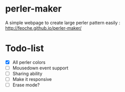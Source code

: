 # perler-maker
A simple webpage to create large perler pattern easily : http://feoche.github.io/perler-maker/

# Todo-list
- [x] All perler colors
- [ ] Mousedown event support
- [ ] Sharing ability
- [ ] Make it responsive
- [ ] Erase mode?
